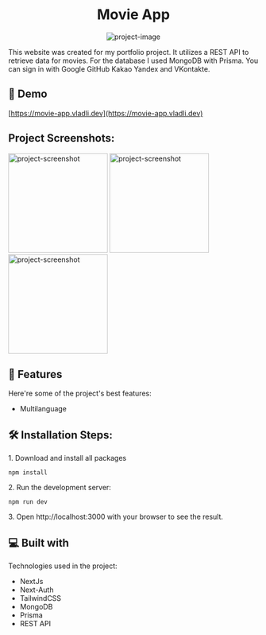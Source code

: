 <h1 align="center" id="title">Movie App</h1>

<p align="center"><img src="https://movie-app.vladli.dev/logo.png" alt="project-image"></p>

<p id="description">This website was created for my portfolio project. It utilizes a REST API to retrieve data for movies. For the database I used MongoDB with Prisma. You can sign in with Google GitHub Kakao Yandex and VKontakte.</p>

<h2>🚀 Demo</h2>

[https://movie-app.vladli.dev](https://movie-app.vladli.dev)

<h2>Project Screenshots:</h2>

<img src="https://vladli.dev/projects/MoviesApp/1.png" alt="project-screenshot" width="200">

<img src="https://vladli.dev/projects/MoviesApp/2.png" alt="project-screenshot" width="200">

<img src="https://vladli.dev/projects/MoviesApp/3.png" alt="project-screenshot" width="200">

  
  
<h2>🧐 Features</h2>

Here're some of the project's best features:

*   Multilanguage

<h2>🛠️ Installation Steps:</h2>

<p>1. Download and install all packages</p>

```
npm install
```

<p>2. Run the development server:</p>

```
npm run dev
```

<p>3. Open http://localhost:3000 with your browser to see the result.</p>

  
  
<h2>💻 Built with</h2>

Technologies used in the project:

*   NextJs
*   Next-Auth
*   TailwindCSS
*   MongoDB
*   Prisma
*   REST API
